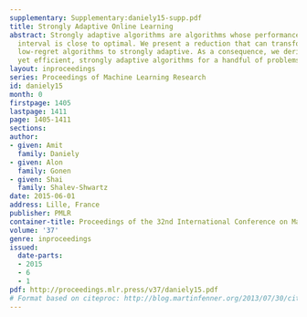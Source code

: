 ```yaml
---
supplementary: Supplementary:daniely15-supp.pdf
title: Strongly Adaptive Online Learning
abstract: Strongly adaptive algorithms are algorithms whose performance on every time
  interval is close to optimal. We present a reduction that can transform standard
  low-regret algorithms to strongly adaptive. As a consequence, we derive simple,
  yet efficient, strongly adaptive algorithms for a handful of problems.
layout: inproceedings
series: Proceedings of Machine Learning Research
id: daniely15
month: 0
firstpage: 1405
lastpage: 1411
page: 1405-1411
sections: 
author:
- given: Amit
  family: Daniely
- given: Alon
  family: Gonen
- given: Shai
  family: Shalev-Shwartz
date: 2015-06-01
address: Lille, France
publisher: PMLR
container-title: Proceedings of the 32nd International Conference on Machine Learning
volume: '37'
genre: inproceedings
issued:
  date-parts:
  - 2015
  - 6
  - 1
pdf: http://proceedings.mlr.press/v37/daniely15.pdf
# Format based on citeproc: http://blog.martinfenner.org/2013/07/30/citeproc-yaml-for-bibliographies/
---
```

